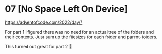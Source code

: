 # 07 [No Space Left On Device]

https://adventofcode.com/2022/day/7

For part 1 I figured there was no need for an actual tree of the folders and
their contents. Just sum up the filesizes for each folder and parent-folders.

This turned out great for part 2 💯

